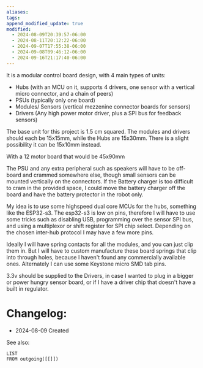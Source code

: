 ```yaml
---
aliases: 
tags: 
append_modified_update: true
modified:
  - 2024-08-09T20:39:57-06:00
  - 2024-08-11T20:12:22-06:00
  - 2024-09-07T17:55:38-06:00
  - 2024-09-08T09:46:12-06:00
  - 2024-09-16T21:17:40-06:00
---
```

It is a modular control board design, with 4 main types of units:
- Hubs (with an MCU on it, supports 4 drivers, one sensor with a vertical micro connector, and a chain of peers)
- PSUs (typically only one board)
- Modules/ Sensors (vertical mezzenine connector boards for sensors)
- Drivers (Any high power motor driver, plus a SPI bus for feedback sensors)

The base unit for this project is 1.5 cm squared. The modules and drivers should each be 15x15mm, while the Hubs are 15x30mm. There is a slight possibility it can be 15x10mm instead.

With a 12 motor board that would be 45x90mm

The PSU and any extra peripheral such as speakers will have to be off-board and crammed somewhere else, though small sensors can be mounted vertically on the connectors. If the Battery charger is too difficult to cram in the provided space, I could move the battery charger off the board and have the battery protector in the robot only.

My idea is to use some highspeed dual core MCUs for the hubs, something like the ESP32-s3. The esp32-s3 is low on pins, therefore I will have to use some tricks such as disabling USB, programming over the sensor SPI bus, and using a multiplexor or shift register for SPI chip select. Depending on the chosen inter-hub protocol I may have a few more pins.

Ideally I will have spring contacts for all the modules, and you can just clip them in. But I will have to custom manufacture these board springs that clip into through holes, because I haven't found any commercially available ones. Alternately I can use some Keystone micro SMD tab pins.

3.3v should be supplied to the Drivers, in case I wanted to plug in a bigger or power hungry sensor board, or if I have a driver chip that doesn't have a built in regulator.

# Changelog:
- 2024-08-09 Created

See also:
```dataview
LIST
FROM outgoing([[]])
```